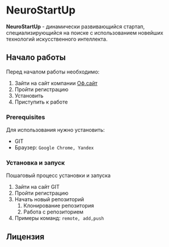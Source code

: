 # NeuroStartUp

**NeuroStartUp** - динамически развивающийся стартап, специализирующийся на поиске с использованием новейших технологий искусственного интеллекта.

## Начало работы

Перед началом работы необходимо:
1. Зайти на сайт компании [Оф.сайт](https://localhost)
1. Пройти регистрацию
1. Установить
1. Приступить к работе

### Prerequisites

Для использования нужно установить:

* GIT
* Браузер: `Google Chrome, Yandex`

### Установка и запуск

Пошаговый процесс установки и запуска

1. Зайти на сайт GIT
1. Пройти регистрацию
1. Начать новый репозиторий
	1. Клонирование репозитория
	1. Работа с репозиторием
1. Примеры команд: `remote, add,push`

## Лицензия
